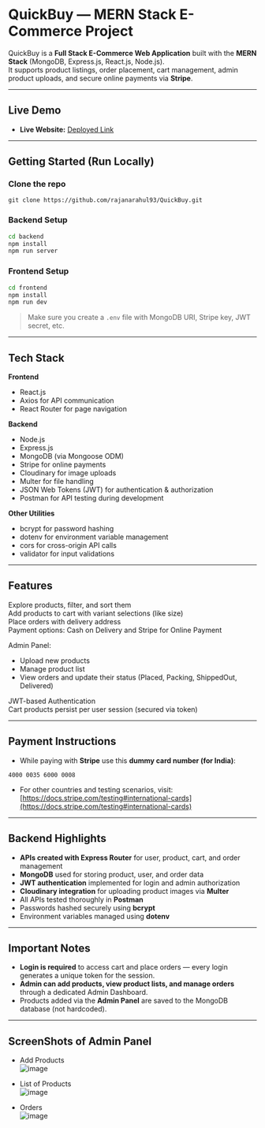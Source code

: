 #  QuickBuy — MERN Stack E-Commerce Project

QuickBuy is a **Full Stack E-Commerce Web Application** built with the **MERN Stack** (MongoDB, Express.js, React.js, Node.js).  
It supports product listings, order placement, cart management, admin product uploads, and secure online payments via **Stripe**.  

---

##  Live Demo

- **Live Website:** [Deployed Link](https://quick-buy-frontend.vercel.app/)

---

## Getting Started (Run Locally)

### Clone the repo
```
git clone https://github.com/rajanarahul93/QuickBuy.git
```

### Backend Setup
```bash
cd backend
npm install
npm run server
```

### Frontend Setup
```bash
cd frontend
npm install
npm run dev
```

> Make sure you create a `.env` file with MongoDB URI, Stripe key, JWT secret, etc.

---

## Tech Stack

**Frontend**
- React.js  
- Axios for API communication  
- React Router for page navigation  

**Backend**
- Node.js  
- Express.js  
- MongoDB (via Mongoose ODM)
- Stripe for online payments
- Cloudinary for image uploads
- Multer for file handling
- JSON Web Tokens (JWT) for authentication & authorization
- Postman for API testing during development  

**Other Utilities**
- bcrypt for password hashing
- dotenv for environment variable management
- cors for cross-origin API calls
- validator for input validations

---

##  Features

 Explore products, filter, and sort them  
 Add products to cart with variant selections (like size)  
 Place orders with delivery address  
 Payment options: Cash on Delivery and Stripe for Online Payment 
 
 Admin Panel:
- Upload new products
- Manage product list
- View orders and update their status (Placed, Packing, ShippedOut, Delivered)

 JWT-based Authentication  
 Cart products persist per user session (secured via token)  

---

##  Payment Instructions

- While paying with **Stripe** use this **dummy card number (for India)**:  

```
4000 0035 6000 0008
```

- For other countries and testing scenarios, visit:  
[https://docs.stripe.com/testing#international-cards](https://docs.stripe.com/testing#international-cards)

---

##  Backend Highlights

- **APIs created with Express Router** for user, product, cart, and order management
- **MongoDB** used for storing product, user, and order data
- **JWT authentication** implemented for login and admin authorization
- **Cloudinary integration** for uploading product images via **Multer**
- All APIs tested thoroughly in **Postman**
- Passwords hashed securely using **bcrypt**
- Environment variables managed using **dotenv**

---

##  Important Notes

- **Login is required** to access cart and place orders — every login generates a unique token for the session.
- **Admin can add products, view product lists, and manage orders** through a dedicated Admin Dashboard.
- Products added via the **Admin Panel** are saved to the MongoDB database (not hardcoded).

---

## ScreenShots of Admin Panel

- Add Products  
  ![image](https://github.com/user-attachments/assets/042fd665-5134-464e-89cd-2f736a1abf5c)

- List of Products  
 ![image](https://github.com/user-attachments/assets/fafeb07e-57b6-4785-90c8-b9fec76d410a)

- Orders  
 ![image](https://github.com/user-attachments/assets/20df6d1e-1c3b-4592-aa64-6712c26a16cc)
